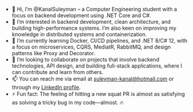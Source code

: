 - 👋 Hi, I’m @KanalSuleyman – a Computer Engineering student with a focus on backend development using .NET Core and C#.
- 👀 I’m interested in backend development, clean architecture, and building high-performance systems. I’m also keen on improving my knowledge in distributed systems and containerization.
- 🌱 I’m currently learning Docker, CI/CD pipelines, and .NET 8/C# 12, with a focus on microservices, CQRS, MediatR, RabbitMQ, and design patterns like Proxy and Decorator.
- 💞️ I’m looking to collaborate on projects that involve backend technologies, API design, and building full-stack applications, where I can contribute and learn from others.
- 📫 You can reach me via email at suleyman-kanal@hotmail.com or through my [LinkedIn profile](https://www.linkedin.com/in/suleymankanal/).
- ⚡ Fun fact: The feeling of hitting a new squat PR is almost as satisfying as solving a tricky bug in my code—almost. 🔥
